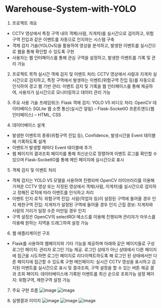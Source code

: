# Warehouse-System-with-YOLO
1. 프로젝트 개요
- CCTV 영상에서 특정 구역 내의 객체(사람, 지게차)를 실시간으로 검지하고, 위험 구역 진입과 같은 이벤트를 자동으로 인지하는 시스템 구축 
- 객체 검지 기술(YOLOv5)을 활용하여 영상을 분석하고, 발생한 이벤트를 실시간으로 웹을 통해 확인할 수 있도록 구현
- 사용자는 웹 인터페이스를 통해 관심 구역을 설정하고, 발생한 이벤트를 기록 및 관리 가능

2. 프로젝트 목적
실시간 객체 검지 및 이벤트 처리: CCTV 영상에서 사람과 지게차 실시간으로 검지하고, 특정 구역에서 발생하는 이벤트(위험구역 진입 등)를 자동으로 인식하여 경고
웹 기반 관리: 이벤트 검지 및 기록을 웹 인터페이스를 통해 제공하여, 사용자가 실시간으로 모니터링하고 데이터 관리 가능

3. 주요 사용 기술
프레임워크: Flask 
객체 검지: YOLO V5
비디오 처리: OpenCV
데이터베이스 SQLite
웹 소켓 통신(실시간 알림) – Flask-SocketIO
프론트앤드(웹 인터페이스) – HTML, CSS


4. 데이터베이스 설계  
- 발생한 이벤트의 종류(위험구역 진입 등), Confidence, 발생시간을 Event 테이블에 기록하도록 설계 
- 이벤트가 발생할 때마다 Event 테이블에 추가
- 웹 페이지의 결과조회 페이지를 통해 최신순으로 정렬하여 이벤트 로그를 확인할 수 있으며 Flask-SocketIO를 통해 메인 페이지에 실시간으로 표시 

5. 객체 검지 및 이벤트 처리
- 객체 검지는 YOLO V5 모델을 사용하여 진행되며 OpenCV 라이브러리를 이용해 가져온 CCTV 영상 또는 지정된 영상에서 객체(사람, 지게차)를 실시간으로 검지하고 정해진 로직에 따라 이벤트를 인식하고 처리
- 이벤트 인지 로직: 
위험구역 진입: 사람(작업자 등)이 설정된 구역에 들어올 경우 인지
제한구역 진입: 지게차가 설정된 구역에 들어올 경우 인지
근접 경보: 지게차와 사람의 거리가 일정 수준 미만일 경우 인지
- 구역 설정은 OpenCV의 selectROI 메소드를 이용해 진행되며 관리자가 마우스를 이용해 원하는 지역을 드래그하여 설정 가능

6. 웹 애플리케이션 구조
- Flask를 사용하여 웹페이지와 기타 기능을 제공하며 아래와 같은 페이지들로 구성
로그인 페이지: 관리자 로그인 기능 제공. 로그인 상태가 아닌 상태에서 다른 페이지에 접근을 시도하면 로그인 페이지로 리다이렉트하도록 해 로그인 된 상태에서만 다른 페이지에 접근할 수 있도록 구현
메인페이지: 실시간 CCTV 영상을 표시하고 검지된 이벤트를 실시간으로 표시 및 결과조회, 구역 설정을 할 수 있는 버튼 제공 
결과 조회 페이지: 데이터베이스에 기록된 이벤트를 최신 순으로 조회가능 
설정 페이지: 위험구역, 제한구역 설정 가능

7. 주요 구현 흐름
![image](https://github.com/user-attachments/assets/d3ec8124-66b3-4fa3-ad5d-1519ae4e7dd0)
![image](https://github.com/user-attachments/assets/df3ba53f-7983-4e71-aa19-5ed4951728ba)

8. 실행결과 이미지
![image](https://github.com/user-attachments/assets/d134621a-b478-4a69-a786-2efbd6ad6009)
![image](https://github.com/user-attachments/assets/8b7a40ed-267d-45c2-87c5-c7ef72a2487e)
![image](https://github.com/user-attachments/assets/f78b7e10-8d31-4c80-b3a3-39c117c84e79)

